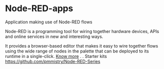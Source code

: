 # Node-RED-apps
Application making use of Node-RED flows

Node-RED is a programming tool for wiring together hardware devices, APIs and online services in new and interesting ways.

It provides a browser-based editor that makes it easy to wire together flows using the wide range of nodes in the palette that can be deployed to its runtime in a single-click.
[Know more](https://nodered.org/)
.
.
Starter kits
https://github.com/pmmistry/Node-RED-Series
